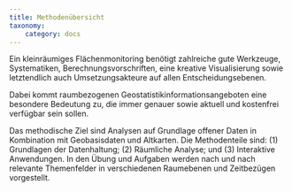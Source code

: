 ```yaml
---
title: Methodenübersicht
taxonomy:
    category: docs
---
```


Ein kleinräumiges Flächenmonitoring benötigt zahlreiche gute Werkzeuge, Systematiken,  Berechnungsvorschriften, eine kreative Visualisierung sowie letztendlich auch Umsetzungsakteure auf allen Entscheidungsebenen. 

Dabei kommt raumbezogenen Geostatistikinformationsangeboten eine besondere Bedeutung zu, die immer genauer sowie aktuell und kostenfrei verfügbar sein sollen.  

Das methodische Ziel sind Analysen auf Grundlage offener Daten in Kombination mit Geobasisdaten und Altkarten. Die Methodenteile sind: (1) Grundlagen der Datenhaltung; (2) Räumliche Analyse; und (3) Interaktive Anwendungen. In den Übung und Aufgaben werden nach und nach relevante Themenfelder in verschiedenen Raumebenen und Zeitbezügen vorgestellt.  
